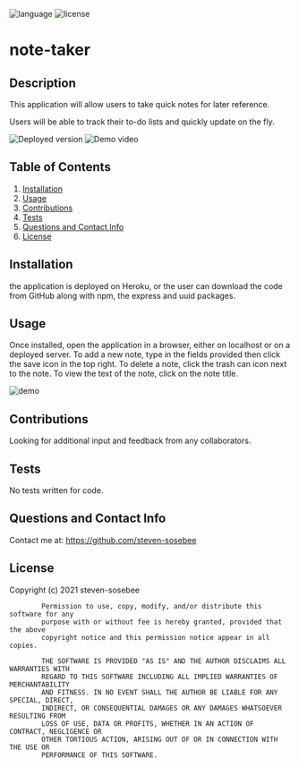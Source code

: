 
![language](https://img.shields.io/github/languages/top/steven-sosebee/note-taker)
![license](https://img.shields.io/github/license/steven-sosebee/note-taker)


# note-taker

## Description

This application will allow users to take quick notes for later reference.

Users will be able to track their to-do lists and quickly update on the fly.

![Deployed version](https://sws-note-taker.herokuapp.com/)
![Demo video](https://drive.google.com/file/d/1yWUgeCN4MimMDHg3dmL_UkdyVTzqKYui/view)

## Table of Contents
1. [Installation](#installation)
2. [Usage](#usage)
3. [Contributions](#contributions)
4. [Tests](#tests)
5. [Questions and Contact Info](#questions-and-contact-info)
6. [License](#license)

## Installation

the application is deployed on Heroku, or the user can download the code from GitHub along with npm, the express and uuid packages.

## Usage

Once installed, open the application in a browser, either on localhost or on a deployed server.  To add a new note, type in the fields provided then click the save icon in the top right.  To delete a note, click the trash can icon next to the note.  To view the text of the note, click on the note title.

![demo](TBD)

## Contributions

Looking for additional input and feedback from any collaborators.

## Tests

No tests written for code.

## Questions and Contact Info

Contact me at: https://github.com/steven-sosebee

## License
Copyright (c) 2021 steven-sosebee
            
            Permission to use, copy, modify, and/or distribute this software for any
            purpose with or without fee is hereby granted, provided that the above
            copyright notice and this permission notice appear in all copies.
            
            THE SOFTWARE IS PROVIDED "AS IS" AND THE AUTHOR DISCLAIMS ALL WARRANTIES WITH
            REGARD TO THIS SOFTWARE INCLUDING ALL IMPLIED WARRANTIES OF MERCHANTABILITY
            AND FITNESS. IN NO EVENT SHALL THE AUTHOR BE LIABLE FOR ANY SPECIAL, DIRECT,
            INDIRECT, OR CONSEQUENTIAL DAMAGES OR ANY DAMAGES WHATSOEVER RESULTING FROM
            LOSS OF USE, DATA OR PROFITS, WHETHER IN AN ACTION OF CONTRACT, NEGLIGENCE OR
            OTHER TORTIOUS ACTION, ARISING OUT OF OR IN CONNECTION WITH THE USE OR
            PERFORMANCE OF THIS SOFTWARE.
